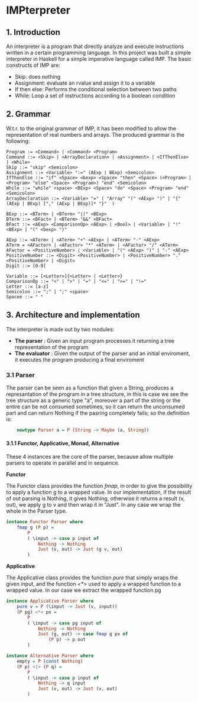 # IMPterpreter

## 1. Introduction

An interpreter is a program that directly analyze and execute instructions written in a certain programming language. In this project was built a simple interpreter in Haskell for a simple imperative language called IMP.
The basic constructs of IMP are:
 - Skip: does nothing
 - Assignment: evaluate an rvalue and assign it to a variable
 - If then else: Performs the conditional selection between two paths
 - While: Loop a set of instructions according to a boolean condition

## 2. Grammar
W.t.r. to the original grammar of IMP, it has been modified to allow the representation of real numbers and arrays. The produced grammar is the following:
    
```EBNF
Program := <Command> | <Command> <Program>
Command ::= <Skip> | <ArrayDeclaration> | <Assignment> | <IfThenElse> | <While> 
Skip ::= "skip" <Semicolon> 
Assignment ::= <Variable> ":=" (AExp | BExp) <Semicolon>
IfThenElse ::= "if" <Space> <bexp> <Space> "then" <Space> (<Program> | <Program> "else" <Space> <Program>) "end" <Semicolon>
While ::= "while" <space> <BExp> <Space> "do" <Space> <Program> "end" <Semicolon> 
ArrayDeclaration ::= <Variable> "=" ( "Array" "(" <AExp> ")" | "{" (AExp | BExp) ["," (AExp | BExp)]* "}"  )

BExp ::= <BTerm> | <BTerm> "||" <BExp>
BTerm ::= <BFact> | <BTerm> "&&" <BFact>
BFact ::= <AExp> <ComparisonOp> <AExp> | <Bool> | <Variable> | "!" <BExp> | "(" <bexp> ")"

AExp ::= <ATerm> | <ATerm> "+" <AExp> | <ATerm> "-" <AExp>
ATerm = <AFactor> | <AFactor> "*" <ATerm> | <AFactor> "/" <ATerm>
AFactor = <PositiveNumber> | <Variable> | "(" <AExp> ")" | "-" <AExp>
PositiveNumber ::= <Digit> <PositiveNumber> | <PositiveNumber> "." <PositiveNumber> | <Digit>
Digit ::= [0-9]

Variable ::= [<Letter>]{<Letter> | <Letter>}
ComparisonOp ::= "<" | ">" | "=" | "<=" | ">=" | "!=" 
Letter ::= [a-z]
Semicolon ::= ";" | ";" <space> 
Spacee ::= " "  
``` 
 
## 3. Architecture and implementation

The interpreter is made out by two modules:
 - **The parser** : Given an input program processes it returning a tree representation of the program
 - **The evaluator** : Given the output of the parser and an initial enviroment, it executes the program producing a final enviroment 


### 3.1 Parser

The parser can be seen as a function that given a String, produces a represantation of the program in a tree structure, in this is case we see the tree structure as a generic type "a", moreover a part of the string or the entire can be not consumed sometimes, so it can return the unconsumed part and can return Nothing if the pasring completely fails; so the definition is: 

```Haskell
    newtype Parser a = P (String -> Maybe (a, String))
```
#### 3.1.1 Functor, Applicative, Monad, Alternative

These 4 instances are the core of the parser, because allow multiple parsers to operate in parallel and in sequence.

**Functor**

The Functor class provides the function *fmap*, in order to give the possibility to apply a function g to a wrapped value. In our implementation, if the result of out parsing is Nothing, it gives Nothing, otherwise it returns a result (v, out), we apply g to v and then wrap it in "Just". In any case we wrap the whole in the Parser type.

```Haskell
instance Functor Parser where
    fmap g (P p) =
        P
        ( \input -> case p input of
            Nothing -> Nothing
            Just (v, out) -> Just (g v, out)
        )
```
**Applicative**

The Applicative class provides the function *pure* that simply wraps the given input, and the function *<\*>*  used to apply a wrapped function to a wrapped value. In our case we extract the wrapped function pg  

```Haskell
instance Applicative Parser where
    pure v = P (\input -> Just (v, input))
    (P pg) <*> px =
        P
        ( \input -> case pg input of
            Nothing -> Nothing
            Just (g, out) -> case fmap g px of
                (P p) -> p out
        )
```
        

```Haskell
instance Alternative Parser where
    empty = P (const Nothing)
    (P p) <|> (P q) =
        P
        ( \input -> case p input of
            Nothing -> q input
            Just (v, out) -> Just (v, out)
        )
```
